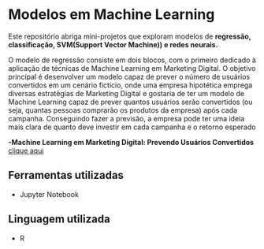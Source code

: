 # Modelos em Machine Learning

Este repositório abriga mini-projetos que exploram modelos de **regressão, classificação, SVM(Support Vector Machine)) e redes neurais.**  

O modelo de regressão consiste em dois blocos, com o primeiro dedicado à aplicação de técnicas de Machine Learning em Marketing Digital. 
O objetivo principal é desenvolver um modelo capaz de prever o número de usuários convertidos em um cenário fictício, onde uma empresa hipotética emprega diversas 
estratégias de Marketing Digital e gostaria de ter um modelo de Machine Learning capaz de prever quantos usuários serão convertidos
(ou seja, quantas pessoas comprarão os produtos da empresa) após cada campanha. Conseguindo fazer a previsão, a empresa pode ter uma ideia mais clara de quanto deve investir em 
cada campanha e o retorno esperado

**-Machine Learning em Marketing Digital: Prevendo Usuários Convertidos** [clique aqui](https://github.com/leticiadluz/Machine_learning_modelos/blob/main/Machine.learning_Marketing.digital_Regressao.ipynb)



## Ferramentas utilizadas

* Jupyter Notebook

## Linguagem utilizada

* R
